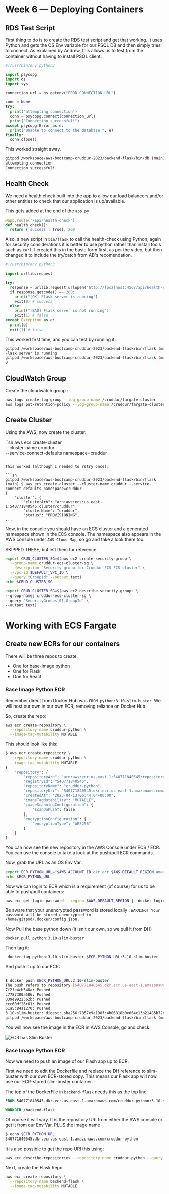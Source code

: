 # Week 6 — Deploying Containers

## RDS Test Script ##

First thing to do is to create the RDS test script and get that working. It uses Python and gets the OS Env variable for our PSQL DB and then simply tries to connect.  As explained by Andrew, this allows us to test from the container without having to install PSQL client.

```python
#!/usr/bin/env python3

import psycopg
import os
import sys

connection_url = os.getenv("PROD_CONNECTION_URL")

conn = None
try:
  print('attempting connection')
  conn = psycopg.connect(connection_url)
  print("Connection successful!")
except psycopg.Error as e:
  print("Unable to connect to the database:", e)
finally:
  conn.close()
```

This worked straight away.

```sh
gitpod /workspace/aws-bootcamp-cruddur-2023/backend-flask/bin/db (main) $ ./test 
attempting connection
Connection successful!
```

## Health Check ##

We need a health check built into the app to allow our load balancers and/or other entities to check that our application is up/available.

This gets added at the end of the `app.py`

```python
@app.route('/api/health-check')
def health_check():
  return {'success': True}, 200
```

Also, a new script in `bin/flask` to call the health-check using Python, again for security considerations it is better to use python rather than install tools such as `curl`.  I created this in the basic form first, as per the video, but then changed it to include the try/catch from AB's recomendation.

```python
#!/usr/bin/env python3

import urllib.request

try:
  response = urllib.request.urlopen('http://localhost:4567/api/health-check')
  if response.getcode() == 200:
    print("[OK] Flask server is running")
    exit(0) # success
  else:
    print("[BAD] Flask server is not running")
    exit(1) # false
except Exception as e:
  print(e)
  exit(1) # false
```
This worked first time, and you can test by running it:

```sh
gitpod /workspace/aws-bootcamp-cruddur-2023/backend-flask/bin/flask (main) $ ./health-check 
Flask server is running
gitpod /workspace/aws-bootcamp-cruddur-2023/backend-flask/bin/flask (main) $ echo $?
0
```

## CloudWatch Group ##

Create the cloudwatch group :

```sh
aws logs create-log-group --log-group-name /cruddur/fargate-cluster
aws logs put-retention-policy --log-group-name /cruddur/fargate-cluster --retention-in-days 1
```

## Create Cluster ##

Using the AWS, now create the cluster.

``sh
aws ecs create-cluster \
--cluster-name cruddur \
--service-connect-defaults namespace=cruddur
```

This worked (although I needed to retry once);

```sh
gitpod /workspace/aws-bootcamp-cruddur-2023/backend-flask/bin/flask (main) $ aws ecs create-cluster --cluster-name cruddur --service-connect-defaults namespace=cruddur
{
    "cluster": {
        "clusterArn": "arn:aws:ecs:us-east-1:540771840545:cluster/cruddur",
        "clusterName": "cruddur",
        "status": "PROVISIONING",
...
```

Now, in the console you should have an ECS cluster and a generated namespace shown in the ECS console. The namespace also appears in the AWS console under `AWS Cloud Map`, so go and take a look there too.

SKIPPED THESE, but left them for reference:

```sh
export CRUD_CLUSTER_SG=$(aws ec2 create-security-group \
  --group-name cruddur-ecs-cluster-sg \
  --description "Security group for Cruddur ECS ECS cluster" \
  --vpc-id $DEFAULT_VPC_ID \
  --query "GroupId" --output text)
echo $CRUD_CLUSTER_SG
```

```sh
export CRUD_CLUSTER_SG=$(aws ec2 describe-security-groups \
--group-names cruddur-ecs-cluster-sg \
--query 'SecurityGroups[0].GroupId' \
--output text)
```


# Working with ECS Fargate #

##  Create new ECRs for our containers ##

There will be three repos to create.  
 - One for base-image python
 - One for Flask
 - One for React

### Base Image Python ECR ##

Remember direct from Docker Hub was `FROM python:3.10-slim-buster`.  We will host our own in our own ECR, removing reliance on Docker Hub.

So,  create the repo:

```sh
aws ecr create-repository \
  --repository-name cruddur-python \
  --image-tag-mutability MUTABLE
```

This should look like this:

```sh
$ aws ecr create-repository \
  --repository-name cruddur-python \
  --image-tag-mutability MUTABLE
{
    "repository": {
        "repositoryArn": "arn:aws:ecr:us-east-1:540771840545:repository/cruddur-python",
        "registryId": "540771840545",
        "repositoryName": "cruddur-python",
        "repositoryUri": "540771840545.dkr.ecr.us-east-1.amazonaws.com/cruddur-python",
        "createdAt": "2023-04-13T06:44:04+00:00",
        "imageTagMutability": "MUTABLE",
        "imageScanningConfiguration": {
            "scanOnPush": false
        },
        "encryptionConfiguration": {
            "encryptionType": "AES256"
        }
    }
}
```
You can now see the new repository in the AWS Console under ECS / ECR.  You can use the console to take a look at the push/pull ECR commands.

Now, grab the URL as an OS Env Var.

```sh
export ECR_PYTHON_URL="$AWS_ACCOUNT_ID.dkr.ecr.$AWS_DEFAULT_REGION.amazonaws.com/cruddur-python"
echo $ECR_PYTHON_URL
```

Now we can login to ECR which is a requirement (of course) for us to be able to push/pull containers:

```sh
aws ecr get-login-password --region $AWS_DEFAULT_REGION |  docker login --username AWS --password-stdin "$AWS_ACCOUNT_ID.dkr.ecr.$AWS_DEFAULT_REGION.amazonaws.com"
```
Be aware that your unencrypted password is stored locally :  `WARNING! Your password will be stored unencrypted in /home/gitpod/.docker/config.json.`

Now Pull the base python down (it isn't our own, so we pull it from DH)

```sh
docker pull python:3.10-slim-buster
```

Then tag it:

```sh
 docker tag python:3.10-slim-buster $ECR_PYTHON_URL:3.10-slim-buster
```

And push it up to our ECR:

```sh

$ docker push $ECR_PYTHON_URL:3.10-slim-buster
The push refers to repository [540771840545.dkr.ecr.us-east-1.amazonaws.com/cruddur-python]
7f2fe4cb548a: Pushed 
c7787300a586: Pushed 
039e9922562b: Pushed 
ccc60df26c61: Pushed 
61a5c84a1270: Pushed 
3.10-slim-buster: digest: sha256:7857e9a198fc4b06818b0e064c13b21485b72c7fdb1f51d3b13c9854ca2fcfa5 size: 1370
gitpod /workspace/aws-bootcamp-cruddur-2023/backend-flask/bin/flask (main) $ 

```

You will now see the image in the ECR in AWS Console, go and check.

![ECR has Slim Buster](assets/ecr-slim-buster.png)

### Base Image Python ECR ##

Now we need to push an image of our Flash app up to ECR.

First we need to edit the Dockerfile and replace the DH reference to slim-buster with our own ECR-stored copy.  This means our Flask app will now use our ECR-stored slim-buster container.
 
The top of the DockerFile in `backend-flask` needs this as the top line:

```DockerFile
FROM 540771840545.dkr.ecr.us-east-1.amazonaws.com/cruddur-python:3.10-slim-buster

WORKDIR /backend-flask
```

Of course it will vary. It is the repository URI from either the AWS console or get it from our Env Var, PLUS the image name

```sh
$ echo $ECR_PYTHON_URL
540771840545.dkr.ecr.us-east-1.amazonaws.com/cruddur-python
```

It is also possible to get the repo URI this using:

```sh
aws ecr describe-repositories --repository-name cruddur-python --query 'repositories[0].repositoryUri'
```



Next, create the Flask Repo:

```sh
aws ecr create-repository \
  --repository-name backend-flask \
  --image-tag-mutability MUTABLE
```


